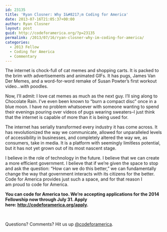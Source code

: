 ```yaml
---
id: 23135
title: 'Ryan Closner: Why I&#8217;m Coding for America'
date: 2013-07-16T21:05:37+00:00
author: Ryan Closner
layout: post
guid: http://codeforamerica.org/?p=23135
permalink: /2013/07/16/ryan-closner-why-im-coding-for-america/
categories:
  - 2013 Fellow
  - Coding for America
  - Commentary
---
```

<p dir="ltr">
  The internet is chock-full of cat memes and shopping carts. It is packed to the brim with advertisements and animated GIFs. It has pugs, James Van Der Memes, and a word-for-word remake of Susan Powter&#8217;s first workout video&#8230;with poodles.
</p>

Now, I&#8217;ll admit: I love cat memes as much as the next guy. I&#8217;ll sing along to Chocolate Rain. I&#8217;ve even been known to &#8220;burn a compact disc&#8221; once in a blue moon. I have no problem whatsoever with someone wanting to spend their evenings pouring over videos of pugs wearing sweaters&#8211;I just think that the internet is capable of more than it is being used for.

The internet has serially transformed every industry it has come across. It has revolutionized the way we communicate, allowed for unparalleled levels of accessibility in businesses, and completely altered the way we, as consumers, take in media. It is a platform with seemingly limitless potential, but it has not yet grown out of its most nascent stage.

<p dir="ltr">
  I believe in the role of technology in the future. I believe that we can create a more efficient government. I believe that if we&#8217;re given the space to stop and ask the question: &#8220;How can we do this better,&#8221; we can fundamentally change the way that government interacts with its citizens for the better. Code for America provides just such a space, and for that reason I am proud to code for America.
</p>

**You can code for America too. We’re accepting applications for the 2014 Fellowship now through July 31. Apply here: <a href="http://codeforamerica.org/apply" target="_blank">http://codeforamerica.org/apply</a>.**

&nbsp;

Questions? Comments? Hit us up <a href="http://twitter.com/codeforamerica" target="_blank">@codeforamerica</a>.